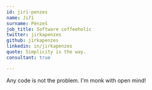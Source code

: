 ```yaml
---
id: jiri-penzes
name: Jiří
surname: Pénzeš
job_title: Software coffeeholic
twitter: jirkapenzes
github: jirkapenzes
linkedin: in/jirkapenzes
quote: Simplicity is the way.
consultant: true

---
```


Any code is not the problem. I'm monk with open mind!
